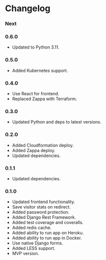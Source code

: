 # Changelog

### Next

### 0.6.0

- Updated to Python 3.11.

### 0.5.0

- Added Kubernetes support.

### 0.4.0

- Use React for frontend.
- Replaced Zappa with Terraform.

### 0.3.0

- Updated Python and deps to latest versions.

### 0.2.0

- Added Cloudformation deploy.
- Added Zappa deploy.
- Updated dependencies.

### 0.1.1

- Updated dependencies.

### 0.1.0

- Updated frontend functionality.
- Save visitor stats on redirect.
- Added password protection.
- Added Django Rest Framework.
- Added test coverage and coveralls.
- Added redis cache.
- Added ability to run app on Heroku.
- Added ability to run app in Docker.
- Use native Django forms.
- Added LESS support.
- MVP version.

